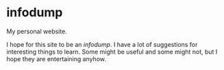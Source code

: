 # infodump

My personal website.

I hope for this site to be an *infodump*. I have a lot of suggestions for interesting things to learn. Some might be useful and some might not, but I hope they are entertaining anyhow.
